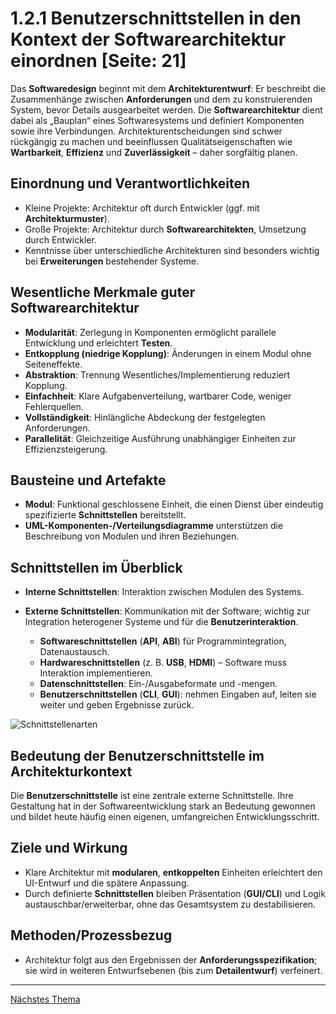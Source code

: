 # 1.2.1 Benutzerschnittstellen in den Kontext der Softwarearchitektur einordnen [Seite: 21]

Das **Softwaredesign** beginnt mit dem **Architekturentwurf**: Er beschreibt die Zusammenhänge zwischen **Anforderungen** und dem zu konstruierenden System, bevor Details ausgearbeitet werden. Die **Softwarearchitektur** dient dabei als „Bauplan“ eines Softwaresystems und definiert Komponenten sowie ihre Verbindungen. Architekturentscheidungen sind schwer rückgängig zu machen und beeinflussen Qualitätseigenschaften wie **Wartbarkeit**, **Effizienz** und **Zuverlässigkeit** – daher sorgfältig planen.

## Einordnung und Verantwortlichkeiten

* Kleine Projekte: Architektur oft durch Entwickler (ggf. mit **Architekturmuster**).
* Große Projekte: Architektur durch **Softwarearchitekten**, Umsetzung durch Entwickler.
* Kenntnisse über unterschiedliche Architekturen sind besonders wichtig bei **Erweiterungen** bestehender Systeme. 

## Wesentliche Merkmale guter Softwarearchitektur

* **Modularität**: Zerlegung in Komponenten ermöglicht parallele Entwicklung und erleichtert **Testen**.
* **Entkopplung (niedrige Kopplung)**: Änderungen in einem Modul ohne Seiteneffekte.
* **Abstraktion**: Trennung Wesentliches/Implementierung reduziert Kopplung.
* **Einfachheit**: Klare Aufgabenverteilung, wartbarer Code, weniger Fehlerquellen.
* **Vollständigkeit**: Hinlängliche Abdeckung der festgelegten Anforderungen.
* **Parallelität**: Gleichzeitige Ausführung unabhängiger Einheiten zur Effizienzsteigerung.

## Bausteine und Artefakte

* **Modul**: Funktional geschlossene Einheit, die einen Dienst über eindeutig spezifizierte **Schnittstellen** bereitstellt.
* **UML-Komponenten-/Verteilungsdiagramme** unterstützen die Beschreibung von Modulen und ihren Beziehungen. 

## Schnittstellen im Überblick

* **Interne Schnittstellen**: Interaktion zwischen Modulen des Systems.
* **Externe Schnittstellen**: Kommunikation mit der Software; wichtig zur Integration heterogener Systeme und für die **Benutzerinteraktion**.

  * **Softwareschnittstellen** (**API**, **ABI**) für Programmintegration, Datenaustausch.
  * **Hardwareschnittstellen** (z. B. **USB**, **HDMI**) – Software muss Interaktion implementieren.
  * **Datenschnittstellen**: Ein-/Ausgabeformate und -mengen.
  * **Benutzerschnittstellen** (**CLI**, **GUI**): nehmen Eingaben auf, leiten sie weiter und geben Ergebnisse zurück. 

![Schnittstellenarten](/lernfeld10a/1_2_1/image.png)

## Bedeutung der Benutzerschnittstelle im Architekturkontext

Die **Benutzerschnittstelle** ist eine zentrale externe Schnittstelle. Ihre Gestaltung hat in der Softwareentwicklung stark an Bedeutung gewonnen und bildet heute häufig einen eigenen, umfangreichen Entwicklungsschritt. 

## Ziele und Wirkung

* Klare Architektur mit **modularen**, **entkoppelten** Einheiten erleichtert den UI-Entwurf und die spätere Anpassung.
* Durch definierte **Schnittstellen** bleiben Präsentation (**GUI/CLI**) und Logik austauschbar/erweiterbar, ohne das Gesamtsystem zu destabilisieren. 

## Methoden/Prozessbezug

* Architektur folgt aus den Ergebnissen der **Anforderungsspezifikation**; sie wird in weiteren Entwurfsebenen (bis zum **Detailentwurf**) verfeinert. 

---

[Nächstes Thema](./1.2.2_Architekturmuster_unterscheiden.md)